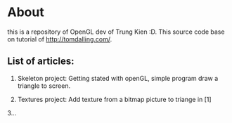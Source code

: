 # About
this is a repository of OpenGL dev of Trung Kien :D. This source code base on tutorial of http://tomdalling.com/.

## List of articles:
1. Skeleton project: Getting stated with openGL, simple program draw a triangle to screen.

2. Textures project: Add texture from a bitmap picture to triange in [1]

3...
